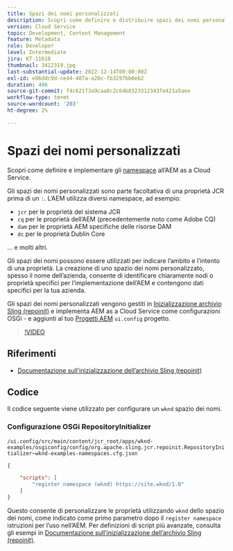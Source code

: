 ```yaml
---
title: Spazi dei nomi personalizzati
description: Scopri come definire e distribuire spazi dei nomi personalizzati in AEM as a Cloud Service.
version: Cloud Service
topic: Development, Content Management
feature: Metadata
role: Developer
level: Intermediate
jira: KT-11618
thumbnail: 3412319.jpg
last-substantial-update: 2022-12-14T00:00:00Z
exl-id: e86ddc9d-ce44-407a-a20c-fb3297bb0eb2
duration: 496
source-git-commit: f4c621f3a9caa8c2c64b8323312343fe421a5aee
workflow-type: tm+mt
source-wordcount: '203'
ht-degree: 2%

---
```


# Spazi dei nomi personalizzati

Scopri come definire e implementare gli [namespace](https://developer.adobe.com/experience-manager/reference-materials/spec/jcr/1.0/4.5_Namespaces.html?lang=it) all’AEM as a Cloud Service.

Gli spazi dei nomi personalizzati sono parte facoltativa di una proprietà JCR prima di un `:`. L’AEM utilizza diversi namespace, ad esempio:

+ `jcr` per le proprietà del sistema JCR
+ `cq` per le proprietà dell’AEM (precedentemente noto come Adobe CQ)
+ `dam` per le proprietà AEM specifiche delle risorse DAM
+ `dc` per le proprietà Dublin Core

... e molti altri.

Gli spazi dei nomi possono essere utilizzati per indicare l’ambito e l’intento di una proprietà. La creazione di uno spazio dei nomi personalizzato, spesso il nome dell’azienda, consente di identificare chiaramente nodi o proprietà specifici per l’implementazione dell’AEM e contengono dati specifici per la tua azienda.

Gli spazi dei nomi personalizzati vengono gestiti in [Inizializzazione archivio Sling (repoinit)](https://sling.apache.org/documentation/bundles/repository-initialization.html) e implementa AEM as a Cloud Service come configurazioni OSGi - e aggiunti al tuo [Progetti AEM](https://experienceleague.adobe.com/docs/experience-manager-core-components/using/developing/archetype/overview.html?lang=it) `ui.config` progetto.

>[!VIDEO](https://video.tv.adobe.com/v/3412319?quality=12&learn=on)

## Riferimenti

+ [Documentazione sull’inizializzazione dell’archivio Sling (repoinit)](https://sling.apache.org/documentation/bundles/repository-initialization.html#repoinit-parser-test-scenarios)

## Codice

Il codice seguente viene utilizzato per configurare un `wknd` spazio dei nomi.

### Configurazione OSGi RepositoryInitializer

`/ui.config/src/main/content/jcr_root/apps/wknd-examples/osgiconfig/config/org.apache.sling.jcr.repoinit.RepositoryInitializer~wknd-examples-namespaces.cfg.json`

```json
{

    "scripts": [
        "register namespace (wknd) https://site.wknd/1.0"
    ]
}
```

Questo consente di personalizzare le proprietà utilizzando `wknd` dello spazio dei nomi, come indicato come primo parametro dopo il `register namespace` istruzioni per l’uso nell’AEM. Per definizioni di script più avanzate, consulta gli esempi in [Documentazione sull’inizializzazione dell’archivio Sling (repoinit)](https://sling.apache.org/documentation/bundles/repository-initialization.html#repoinit-parser-test-scenarios).
